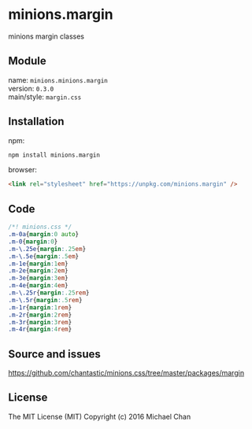# minions.margin
minions margin classes

## Module
name: `minions.minions.margin`  
version: `0.3.0`  
main/style: `margin.css`  

## Installation
npm:
```bash
npm install minions.margin
```

browser:
```html
<link rel="stylesheet" href="https://unpkg.com/minions.margin" />
```

## Code
```css
/*! minions.css */
.m-0a{margin:0 auto}
.m-0{margin:0}
.m-\.25e{margin:.25em}
.m-\.5e{margin:.5em}
.m-1e{margin:1em}
.m-2e{margin:2em}
.m-3e{margin:3em}
.m-4e{margin:4em}
.m-\.25r{margin:.25rem}
.m-\.5r{margin:.5rem}
.m-1r{margin:1rem}
.m-2r{margin:2rem}
.m-3r{margin:3rem}
.m-4r{margin:4rem}

```

## Source and issues

https://github.com/chantastic/minions.css/tree/master/packages/margin

## License

The MIT License (MIT)
Copyright (c) 2016 Michael Chan